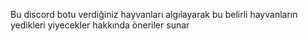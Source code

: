Bu discord botu verdiğiniz hayvanları algılayarak bu belirli hayvanların yedikleri yiyecekler hakkında öneriler sunar
